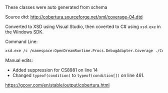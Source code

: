 These classes were auto generated from schema

Source dtd: http://cobertura.sourceforge.net/xml/coverage-04.dtd

Converted to XSD using Visual Studio, then coverted to C# using `xsd.exe` in the Windows SDK.

Command Line:
```sh
xsd.exe /c /namespace:OpenDreamRuntime.Procs.DebugAdapter.Coverage ./Cobertura.xsd
```

Manual edits:
- Added suppression for CS8981 on line 14
- Changed `typeof(condition)` to `typeof(condition[])` on line 461.

https://gcovr.com/en/stable/output/cobertura.html
